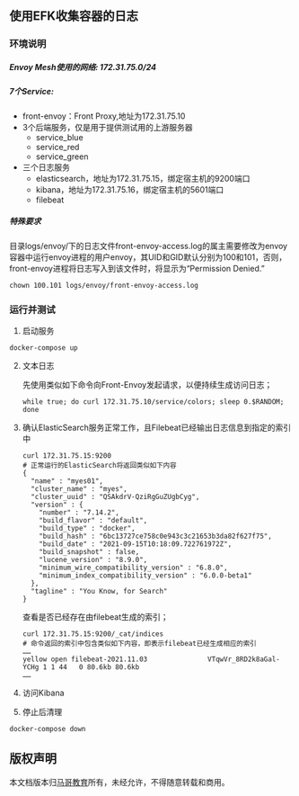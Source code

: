 ## 使用EFK收集容器的日志 
### 环境说明

##### Envoy Mesh使用的网络: 172.31.75.0/24

##### 7个Service:

- front-envoy：Front Proxy,地址为172.31.75.10
- 3个后端服务，仅是用于提供测试用的上游服务器
  - service_blue
  - service_red
  - service_green
- 三个日志服务
  - elasticsearch，地址为172.31.75.15，绑定宿主机的9200端口
  - kibana，地址为172.31.75.16，绑定宿主机的5601端口
  - filebeat

##### 特殊要求

目录logs/envoy/下的日志文件front-envoy-access.log的属主需要修改为envoy容器中运行envoy进程的用户envoy，其UID和GID默认分别为100和101，否则，front-envoy进程将日志写入到该文件时，将显示为“Permission Denied.”

```
chown 100.101 logs/envoy/front-envoy-access.log
```

### 运行并测试

1.  启动服务

   ```
   docker-compose up
   ```
   
2. 文本日志

   先使用类似如下命令向Front-Envoy发起请求，以便持续生成访问日志；

   ```
   while true; do curl 172.31.75.10/service/colors; sleep 0.$RANDOM; done
   ```
   
3. 确认ElasticSearch服务正常工作，且Filebeat已经输出日志信息到指定的索引中

   ```
   curl 172.31.75.15:9200
   # 正常运行的ElasticSearch将返回类似如下内容
   {
     "name" : "myes01",
     "cluster_name" : "myes",
     "cluster_uuid" : "QSAkdrV-QziRgGuZUgbCyg",
     "version" : {
       "number" : "7.14.2",
       "build_flavor" : "default",
       "build_type" : "docker",
       "build_hash" : "6bc13727ce758c0e943c3c21653b3da82f627f75",
       "build_date" : "2021-09-15T10:18:09.722761972Z",
       "build_snapshot" : false,
       "lucene_version" : "8.9.0",
       "minimum_wire_compatibility_version" : "6.8.0",
       "minimum_index_compatibility_version" : "6.0.0-beta1"
     },
     "tagline" : "You Know, for Search"
   }
   ```

   查看是否已经存在由filebeat生成的索引；

   ```
   curl 172.31.75.15:9200/_cat/indices
   # 命令返回的索引中包含类似如下内容，即表示filebeat已经生成相应的索引
   ……
   yellow open filebeat-2021.11.03               VTqwVr_8RD2k8aGal-YCHg 1 1 44   0 80.6kb 80.6kb
   ……
   ```

4. 访问Kibana

6. 停止后清理

```
docker-compose down
```

## 版权声明

本文档版本归[马哥教育](www.magedu.com)所有，未经允许，不得随意转载和商用。
